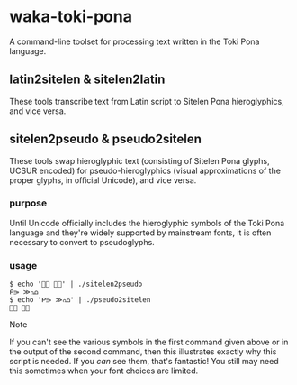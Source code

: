 # waka-toki-pona

A command-line toolset for processing text written in the Toki Pona language.


## latin2sitelen & sitelen2latin

These tools transcribe text from Latin script to Sitelen Pona hieroglyphics,
and vice versa.


## sitelen2pseudo & pseudo2sitelen

These tools swap hieroglyphic text (consisting of Sitelen Pona glyphs, UCSUR
encoded) for pseudo-hieroglyphics (visual approximations of the proper glyphs,
in official Unicode), and vice versa.


### purpose

Until Unicode officially includes the hieroglyphic symbols of the Toki Pona
language and they're widely supported by mainstream fonts, it is often
necessary to convert to pseudoglyphs.


### usage

```
$ echo '󱤴󱤃 󱤉󱦀' | ./sitelen2pseudo 
ᑭ⭄ ≫ഫ
$ echo 'ᑭ⭄ ≫ഫ' | ./pseudo2sitelen
󱤴󱤃 󱤉󱦀
```

> [!NOTE]
> If you can't see the various symbols in the first command given above or in
> the output of the second command, then this illustrates exactly why this
> script is needed. If you *can* see them, that's fantastic! You still may need
> this sometimes when your font choices are limited.
